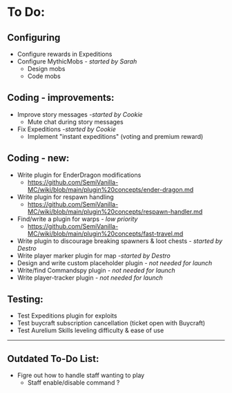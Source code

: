 # To Do:

## Configuring
- Configure rewards in Expeditions
- Configure MythicMobs _- started by Sarah_
    - Design mobs
    - Code mobs

## Coding - improvements:

- Improve story messages _-started by Cookie_
    - Mute chat during story messages
- Fix Expeditions _-started by Cookie_
    - Implement "instant expeditions" (voting and premium reward)

## Coding - new:
- Write plugin for EnderDragon modifications
    - https://github.com/SemiVanilla-MC/wiki/blob/main/plugin%20concepts/ender-dragon.md
- Write plugin for respawn handling
    - https://github.com/SemiVanilla-MC/wiki/blob/main/plugin%20concepts/respawn-handler.md
- Find/write a plugin for warps _- low priority_
    - https://github.com/SemiVanilla-MC/wiki/blob/main/plugin%20concepts/fast-travel.md
- Write plugin to discourage breaking spawners & loot chests _- started by Destro_
- Write player marker plugin for map _-started by Destro_
- Design and write custom placeholder plugin _- not needed for launch_
- Write/find Commandspy plugin _- not needed for launch_
- Write player-tracker plugin _- not needed for launch_

## Testing:

- Test Expeditions plugin for exploits
- Test buycraft subscription cancellation (ticket open with Buycraft)
- Test Aurelium Skills leveling difficulty & ease of use

--------------------


## Outdated To-Do List:

- Figre out how to handle staff wanting to play
    - Staff enable/disable command ? 
